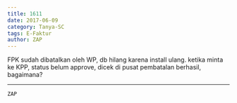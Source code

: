 ```yaml
---
title: 1611
date: 2017-06-09
category: Tanya-SC
tags: E-Faktur
author: ZAP
---
```


FPK sudah dibatalkan oleh WP, db hilang karena install ulang. ketika minta ke KPP, status belum approve, dicek di pusat pembatalan berhasil, bagaimana?

---



`ZAP`
